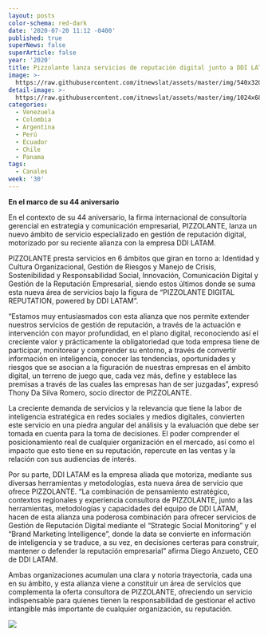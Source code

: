 ```yaml
---
layout: posts
color-schema: red-dark
date: '2020-07-20 11:12 -0400'
published: true
superNews: false
superArticle: false
year: '2020'
title: Pizzolante lanza servicios de reputación digital junto a DDI LATAM
image: >-
  https://raw.githubusercontent.com/itnewslat/assets/master/img/540x320/Buena-reputacion-p.jpg
detail-image: >-
  https://raw.githubusercontent.com/itnewslat/assets/master/img/1024x680/Buena-reputacion-g.jpg
categories:
  - Venezuela
  - Colombia
  - Argentina
  - Perú
  - Ecuador
  - Chile
  - Panama
tags:
  - Canales
week: '30'
---
```

**En el marco de su 44 aniversario**

En el contexto de su 44 aniversario, la firma internacional de consultoría gerencial en estrategia y comunicación empresarial, PIZZOLANTE, lanza un nuevo ámbito de servicio especializado en gestión de reputación digital, motorizado por su reciente alianza con la empresa DDI LATAM.

PIZZOLANTE presta servicios en 6 ámbitos que giran en torno a: Identidad y Cultura Organizacional, Gestión de Riesgos y Manejo de Crisis, Sostenibilidad y Responsabilidad Social, Innovación, Comunicación Digital y Gestión de la Reputación Empresarial, siendo estos últimos donde se suma esta nueva área de servicios bajo la figura de “PIZZOLANTE DIGITAL REPUTATION, powered by DDI LATAM”.

“Estamos muy entusiasmados con esta alianza que nos permite extender nuestros servicios de gestión de reputación, a través de la actuación e intervención con mayor profundidad, en el plano digital, reconociendo así el creciente valor y prácticamente la obligatoriedad que toda empresa tiene de participar, monitorear y comprender su entorno, a través de convertir información en inteligencia, conocer las tendencias, oportunidades y riesgos que se asocian a la figuración de nuestras empresas en el ámbito digital, un terreno de juego que, cada vez más, define y establece las premisas a través de las cuales las empresas han de ser juzgadas”, expresó Thony Da Silva Romero, socio director de PIZZOLANTE.

La creciente demanda de servicios y la relevancia que tiene la labor de inteligencia estratégica en redes sociales y medios digitales, convierten este servicio en una piedra angular del análisis y la evaluación que debe ser tomada en cuenta para la toma de decisiones. El poder comprender el posicionamiento real de cualquier organización en el mercado, así como el impacto que esto tiene en su reputación, repercute en las ventas y la relación con sus audiencias de interés.

Por su parte, DDI LATAM es la empresa aliada que motoriza, mediante sus diversas herramientas y metodologías, esta nueva área de servicio que ofrece PIZZOLANTE. “La combinación de pensamiento estratégico, contextos regionales y experiencia consultora de PIZZOLANTE, junto a las herramientas, metodologías y capacidades del equipo de DDI LATAM, hacen de esta alianza una poderosa combinación para ofrecer servicios de Gestión de Reputación Digital mediante el “Strategic Social Monitoring” y el “Brand Marketing Intelligence”, donde la data se convierte en información de inteligencia y se traduce, a su vez, en decisiones certeras para construir, mantener o defender la reputación empresarial” afirma Diego Anzueto, CEO de DDI LATAM.

Ambas organizaciones acumulan una clara y notoria trayectoria, cada una en su ámbito, y esta alianza viene a constituir un área de servicios que complementa la oferta consultora de PIZZOLANTE, ofreciendo un servicio indispensable para quienes tienen la responsabilidad de gestionar el activo intangible más importante de cualquier organización, su reputación. 

<img src="https://tracker.metricool.com/c3po.jpg?hash=56f88a41e39ab42c063cc51676587a04"/>